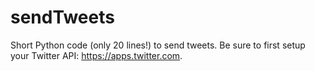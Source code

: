 sendTweets
==========

Short Python code (only 20 lines!) to send tweets.
Be sure to first setup your Twitter API: https://apps.twitter.com.
